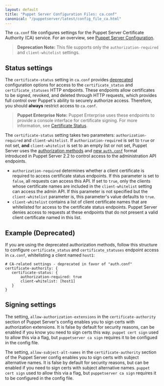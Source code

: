 ```yaml
---
layout: default
title: "Puppet Server Configuration Files: ca.conf"
canonical: "/puppetserver/latest/config_file_ca.html"
---
```


[`trapperkeeper-authorization`]: https://github.com/puppetlabs/trapperkeeper-authorization
[new `auth.conf`]: ./config_file_auth.markdown
[deprecated]: ./deprecated_features.markdown

The `ca.conf` file configures settings for the Puppet Server Certificate Authority (CA) service. For an overview, see [Puppet Server Configuration](./configuration.markdown).

> **Deprecation Note:** This file supports only the `authorization-required` and `client-whitelist` settings.

## Status settings

The `certificate-status` setting in `ca.conf` provides [deprecated][] configuration options for access to the `certificate_status` and `certificate_statuses` HTTP endpoints. These endpoints allow certificates to be signed, revoked, and deleted through HTTP requests, which provides full control over Puppet's ability to securely authorize access. Therefore, you should **always** restrict access to `ca.conf`.

> **Puppet Enterprise Note:** Puppet Enterprise uses these endpoints to provide a console interface for certificate signing. For more information, see [Certificate Status](https://puppet.com/docs/puppet/latest/http_api/http_certificate_status.html).

The `certificate-status` setting takes two parameters: `authorization-required` and `client-whitelist`. If `authorization-required` is set to `true` or not set, **and** `client-whitelist` is set to an empty list or not set, Puppet Server uses the [authorization methods][`trapperkeeper-authorization`] and [new `auth.conf`][] format introduced in Puppet Server 2.2 to control access to the administration API endpoints.

* `authorization-required` determines whether a client certificate is required to access certificate status endpoints. If this parameter is set to `false`, all requests can access this API. If set to `true`, only the clients whose certificate names are included in the `client-whitelist` setting can access the admin API. If this parameter is not specified but the `client-whitelist` parameter is, this parameter's value defaults to `true`.
* `client-whitelist` contains a list of client certificate names that are whitelisted for access to the certificate status endpoints. Puppet Server denies access to requests at these endpoints that do not present a valid client certificate named in this list.

## Example (Deprecated)

If you are using the deprecated authorization methods, follow this structure to configure `certificate_status` and `certificate_statuses` endpoint access in `ca.conf`, whitelisting a client named `host1`:

~~~
# CA-related settings - deprecated in favor of "auth.conf"
certificate-authority: {
   certificate-status: {
       authorization-required: true
       client-whitelist: [host1]
   }
}
~~~

## Signing settings

The setting, `allow-authorization-extensions` in the `certificate-authority` section of Puppet Server's config enables you to sign certs with authorization extensions. It is false by default for security reasons, can be enabled if you know you need to sign certs this way. `puppet cert sign` used to allow this via a flag, but `puppetserver ca sign` requires it to be configued in the config file. 

The setting, `allow-subject-alt-names` in the `certificate-authority` section of the Puppet Server config enables you to sign certs with subject alternative names. It is false by default for security reasons, but can be enabled if you need to sign certs with subject alternative names. `puppet cert sign` used to allow this via a flag, but `puppetserver ca sign` requires it to be configured in the config file. 